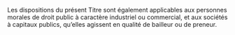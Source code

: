 Les dispositions du présent Titre sont également applicables aux personnes morales
de droit public à caractère industriel ou commercial, et aux sociétés à capitaux publics,
qu’elles agissent en qualité de bailleur ou de preneur.